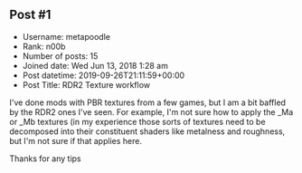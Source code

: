 ## Post #1
- Username: metapoodle
- Rank: n00b
- Number of posts: 15
- Joined date: Wed Jun 13, 2018 1:28 am
- Post datetime: 2019-09-26T21:11:59+00:00
- Post Title: RDR2 Texture workflow

I've done mods with PBR textures from a few games, but I am a bit baffled by the RDR2 ones I've seen.  For example, I'm not sure how to apply the _Ma or _Mb textures (in my experience those sorts of textures need to be decomposed into their constituent shaders like metalness and roughness, but I'm  not sure if that applies here.

Thanks for any tips
